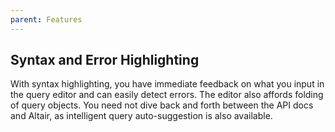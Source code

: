 ```yaml
---
parent: Features
---
```


## Syntax and Error Highlighting

With syntax highlighting, you have immediate feedback on what you input in the
query editor and can easily detect errors. The editor also affords folding of
query objects. You need not dive back and forth between the API docs and Altair, as
intelligent query auto-suggestion is also available.
